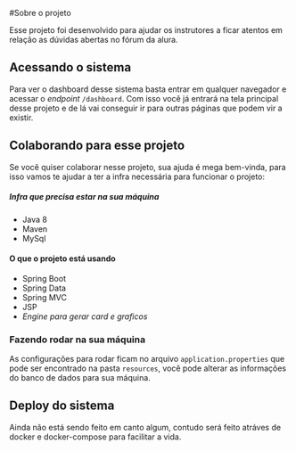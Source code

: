 #Sobre o projeto

Esse projeto foi desenvolvido para ajudar os instrutores a ficar atentos em relação as dúvidas abertas no fórum da alura.


## Acessando o sistema

Para ver o dashboard desse sistema basta entrar em qualquer navegador e acessar o _endpoint_ `/dashboard`. Com isso você já entrará na tela principal desse projeto e de lá vai conseguir ir para outras páginas que podem vir a existir.


## Colaborando para esse projeto

Se você quiser colaborar nesse projeto, sua ajuda é mega bem-vinda, para isso vamos te ajudar a ter a infra necessária para funcionar o projeto:

##### Infra que precisa estar na sua máquina

* Java 8
* Maven 
* MySql 

#### O que o projeto está usando 

* Spring Boot
* Spring Data
* Spring MVC
* JSP 
* _Engine para gerar card e graficos_


### Fazendo rodar na sua máquina

As configurações para rodar ficam no arquivo `application.properties` que pode ser encontrado na pasta `resources`, você pode alterar as informações do banco de dados para sua máquina. 


## Deploy do sistema

Ainda não está sendo feito em canto algum, contudo será feito atráves de docker e docker-compose para facilitar a vida.
